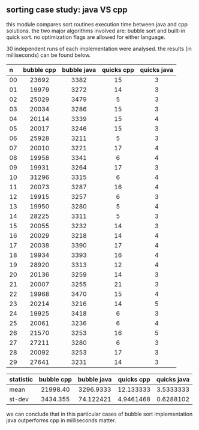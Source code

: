 ## sorting case study: java VS cpp

this module compares sort routines execution time between java and cpp solutions. the two major algorithms involved are: bubble sort and built-in quick sort. no optimization flags are allowed for either language.

30 independent runs of each implementation were analysed. the results (in milliseconds) can be found below.

| n  | bubble cpp  | bubble java | quicks cpp  | quicks java |
|:---|:-----------:|:-----------:|:-----------:|:-----------:|
| 00 | 23692 | 3382 | 15 | 3 |
| 01 | 19979 | 3272 | 14 | 3 |
| 02 | 25029 | 3479 | 5 | 3 |
| 03 | 20034 | 3286 | 15 | 3 |
| 04 | 20114 | 3339 | 15 | 4 |
| 05 | 20017 | 3246 | 15 | 3 |
| 06 | 25928 | 3211 | 5 | 3 |
| 07 | 20010 | 3221 | 17 | 4 |
| 08 | 19958 | 3341 | 6 | 4 |
| 09 | 19931 | 3264 | 17 | 3 |
| 10 | 31296 | 3315 | 6 | 4 |
| 11 | 20073 | 3287 | 16 | 4 |
| 12 | 19915 | 3257 | 6 | 3 |
| 13 | 19950 | 3280 | 5 | 4 |
| 14 | 28225 | 3311 | 5 | 3 |
| 15 | 20055 | 3232 | 14 | 3 |
| 16 | 20029 | 3218 | 14 | 4 |
| 17 | 20038 | 3390 | 17 | 4 |
| 18 | 19934 | 3393 | 16 | 4 |
| 19 | 28920 | 3313 | 12 | 4 |
| 20 | 20136 | 3259 | 14 | 3 |
| 21 | 20007 | 3255 | 21 | 3 |
| 22 | 19968 | 3470 | 15 | 4 |
| 23 | 20214 | 3216 | 14 | 5 |
| 24 | 19925 | 3418 | 6 | 3 |
| 25 | 20061 | 3236 | 6 | 4 |
| 26 | 21570 | 3253 | 16 | 5 |
| 27 | 27211 | 3280 | 6 | 3 |
| 28 | 20092 | 3253 | 17 | 3 |
| 29 | 27641 | 3231 | 14 | 3 |

| statistic | bubble cpp  | bubble java | quicks cpp  | quicks java |
|:----------|:-----------:|:-----------:|:-----------:|:-----------:|
| mean      | 21998.40 | 3296.9333 | 12.133333 | 3.5333333 |
| st-dev    | 3434.355 | 74.122421 | 4.9461468 | 0.6288102 |

we can conclude that in this particular cases of bubble sort implementation java outperforms cpp in milliseconds matter.
